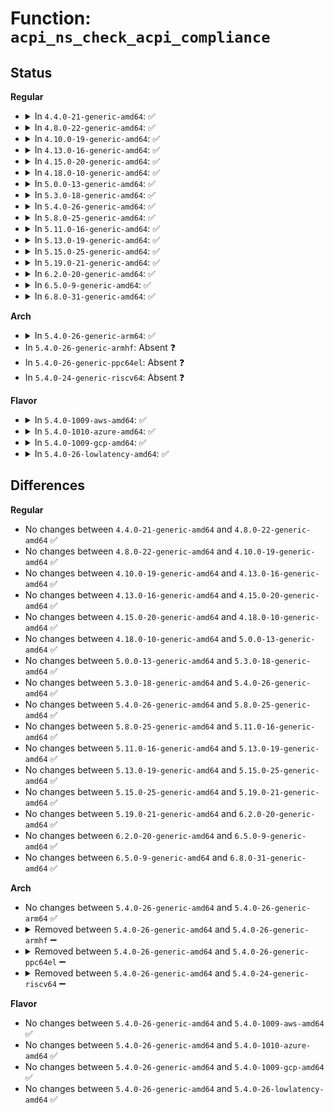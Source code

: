 # Function: <code>acpi_ns_check_acpi_compliance</code>

## Status
<b>Regular</b>
<ul>
<li>
<details>
<summary>In <code>4.4.0-21-generic-amd64</code>: ✅</summary>

```c
void acpi_ns_check_acpi_compliance(char * pathname, struct acpi_namespace_node * node, const union acpi_predefined_info * predefined)
```

```json
{
  "name": "acpi_ns_check_acpi_compliance",
  "collision_type": "Unique Global",
  "inline_type": "No",
  "funcs": [
    {
      "addr": 18446744071583679943,
      "name": "acpi_ns_check_acpi_compliance",
      "external": true,
      "loc": "drivers/acpi/acpica/nsarguments.c:117",
      "file": "drivers/acpi/acpica/nsarguments.c",
      "inline": "seen, unknown",
      "caller_inline": [],
      "caller_func": []
    }
  ],
  "symbols": [
    {
      "addr": 18446744071583679943,
      "name": "acpi_ns_check_acpi_compliance",
      "section": ".text",
      "bind": "STB_GLOBAL",
      "size": 226
    }
  ]
}
```
</details>
</li>
<li>
<details>
<summary>In <code>4.8.0-22-generic-amd64</code>: ✅</summary>

```c
void acpi_ns_check_acpi_compliance(char * pathname, struct acpi_namespace_node * node, const union acpi_predefined_info * predefined)
```

```json
{
  "name": "acpi_ns_check_acpi_compliance",
  "collision_type": "Unique Global",
  "inline_type": "No",
  "funcs": [
    {
      "addr": 18446744071584003636,
      "name": "acpi_ns_check_acpi_compliance",
      "external": true,
      "loc": "drivers/acpi/acpica/nsarguments.c:117",
      "file": "drivers/acpi/acpica/nsarguments.c",
      "inline": "seen, unknown",
      "caller_inline": [],
      "caller_func": []
    }
  ],
  "symbols": [
    {
      "addr": 18446744071584003636,
      "name": "acpi_ns_check_acpi_compliance",
      "section": ".text",
      "bind": "STB_GLOBAL",
      "size": 226
    }
  ]
}
```
</details>
</li>
<li>
<details>
<summary>In <code>4.10.0-19-generic-amd64</code>: ✅</summary>

```c
void acpi_ns_check_acpi_compliance(char * pathname, struct acpi_namespace_node * node, const union acpi_predefined_info * predefined)
```

```json
{
  "name": "acpi_ns_check_acpi_compliance",
  "collision_type": "Unique Global",
  "inline_type": "No",
  "funcs": [
    {
      "addr": 18446744071584145084,
      "name": "acpi_ns_check_acpi_compliance",
      "external": true,
      "loc": "drivers/acpi/acpica/nsarguments.c:117",
      "file": "drivers/acpi/acpica/nsarguments.c",
      "inline": "seen, unknown",
      "caller_inline": [],
      "caller_func": []
    }
  ],
  "symbols": [
    {
      "addr": 18446744071584145084,
      "name": "acpi_ns_check_acpi_compliance",
      "section": ".text",
      "bind": "STB_GLOBAL",
      "size": 226
    }
  ]
}
```
</details>
</li>
<li>
<details>
<summary>In <code>4.13.0-16-generic-amd64</code>: ✅</summary>

```c
void acpi_ns_check_acpi_compliance(char * pathname, struct acpi_namespace_node * node, const union acpi_predefined_info * predefined)
```

```json
{
  "name": "acpi_ns_check_acpi_compliance",
  "collision_type": "Unique Global",
  "inline_type": "No",
  "funcs": [
    {
      "addr": 18446744071584212332,
      "name": "acpi_ns_check_acpi_compliance",
      "external": true,
      "loc": "drivers/acpi/acpica/nsarguments.c:117",
      "file": "drivers/acpi/acpica/nsarguments.c",
      "inline": "seen, unknown",
      "caller_inline": [],
      "caller_func": [
        "drivers/acpi/acpica/nseval.c:acpi_ns_evaluate"
      ]
    }
  ],
  "symbols": [
    {
      "addr": 18446744071584212332,
      "name": "acpi_ns_check_acpi_compliance",
      "section": ".text",
      "bind": "STB_GLOBAL",
      "size": 227
    }
  ]
}
```
</details>
</li>
<li>
<details>
<summary>In <code>4.15.0-20-generic-amd64</code>: ✅</summary>

```c
void acpi_ns_check_acpi_compliance(char * pathname, struct acpi_namespace_node * node, const union acpi_predefined_info * predefined)
```

```json
{
  "name": "acpi_ns_check_acpi_compliance",
  "collision_type": "Unique Global",
  "inline_type": "No",
  "funcs": [
    {
      "addr": 18446744071584546356,
      "name": "acpi_ns_check_acpi_compliance",
      "external": true,
      "loc": "drivers/acpi/acpica/nsarguments.c:126",
      "file": "drivers/acpi/acpica/nsarguments.c",
      "inline": "seen, unknown",
      "caller_inline": [],
      "caller_func": [
        "drivers/acpi/acpica/nseval.c:acpi_ns_evaluate",
        "drivers/acpi/acpica/dbnames.c:acpi_db_walk_for_predefined_names"
      ]
    }
  ],
  "symbols": [
    {
      "addr": 18446744071584546356,
      "name": "acpi_ns_check_acpi_compliance",
      "section": ".text",
      "bind": "STB_GLOBAL",
      "size": 237
    }
  ]
}
```
</details>
</li>
<li>
<details>
<summary>In <code>4.18.0-10-generic-amd64</code>: ✅</summary>

```c
void acpi_ns_check_acpi_compliance(char * pathname, struct acpi_namespace_node * node, const union acpi_predefined_info * predefined)
```

```json
{
  "name": "acpi_ns_check_acpi_compliance",
  "collision_type": "Unique Global",
  "inline_type": "No",
  "funcs": [
    {
      "addr": 18446744071584770835,
      "name": "acpi_ns_check_acpi_compliance",
      "external": true,
      "loc": "drivers/acpi/acpica/nsarguments.c:92",
      "file": "drivers/acpi/acpica/nsarguments.c",
      "inline": "seen, unknown",
      "caller_inline": [],
      "caller_func": [
        "drivers/acpi/acpica/nseval.c:acpi_ns_evaluate",
        "drivers/acpi/acpica/dbnames.c:acpi_db_walk_for_predefined_names"
      ]
    }
  ],
  "symbols": [
    {
      "addr": 18446744071584770835,
      "name": "acpi_ns_check_acpi_compliance",
      "section": ".text",
      "bind": "STB_GLOBAL",
      "size": 237
    }
  ]
}
```
</details>
</li>
<li>
<details>
<summary>In <code>5.0.0-13-generic-amd64</code>: ✅</summary>

```c
void acpi_ns_check_acpi_compliance(char * pathname, struct acpi_namespace_node * node, const union acpi_predefined_info * predefined)
```

```json
{
  "name": "acpi_ns_check_acpi_compliance",
  "collision_type": "Unique Global",
  "inline_type": "No",
  "funcs": [
    {
      "addr": 18446744071584872547,
      "name": "acpi_ns_check_acpi_compliance",
      "external": true,
      "loc": "drivers/acpi/acpica/nsarguments.c:92",
      "file": "drivers/acpi/acpica/nsarguments.c",
      "inline": "seen, unknown",
      "caller_inline": [],
      "caller_func": [
        "drivers/acpi/acpica/nseval.c:acpi_ns_evaluate",
        "drivers/acpi/acpica/dbnames.c:acpi_db_walk_for_predefined_names"
      ]
    }
  ],
  "symbols": [
    {
      "addr": 18446744071584872547,
      "name": "acpi_ns_check_acpi_compliance",
      "section": ".text",
      "bind": "STB_GLOBAL",
      "size": 237
    }
  ]
}
```
</details>
</li>
<li>
<details>
<summary>In <code>5.3.0-18-generic-amd64</code>: ✅</summary>

```c
void acpi_ns_check_acpi_compliance(char * pathname, struct acpi_namespace_node * node, const union acpi_predefined_info * predefined)
```

```json
{
  "name": "acpi_ns_check_acpi_compliance",
  "collision_type": "Unique Global",
  "inline_type": "No",
  "funcs": [
    {
      "addr": 18446744071585076453,
      "name": "acpi_ns_check_acpi_compliance",
      "external": true,
      "loc": "drivers/acpi/acpica/nsarguments.c:92",
      "file": "drivers/acpi/acpica/nsarguments.c",
      "inline": "seen, unknown",
      "caller_inline": [],
      "caller_func": [
        "drivers/acpi/acpica/nseval.c:acpi_ns_evaluate",
        "drivers/acpi/acpica/dbnames.c:acpi_db_walk_for_predefined_names"
      ]
    }
  ],
  "symbols": [
    {
      "addr": 18446744071585076453,
      "name": "acpi_ns_check_acpi_compliance",
      "section": ".text",
      "bind": "STB_GLOBAL",
      "size": 229
    }
  ]
}
```
</details>
</li>
<li>
<details>
<summary>In <code>5.4.0-26-generic-amd64</code>: ✅</summary>

```c
void acpi_ns_check_acpi_compliance(char * pathname, struct acpi_namespace_node * node, const union acpi_predefined_info * predefined)
```

```json
{
  "name": "acpi_ns_check_acpi_compliance",
  "collision_type": "Unique Global",
  "inline_type": "No",
  "funcs": [
    {
      "addr": 18446744071585212793,
      "name": "acpi_ns_check_acpi_compliance",
      "external": true,
      "loc": "drivers/acpi/acpica/nsarguments.c:92",
      "file": "drivers/acpi/acpica/nsarguments.c",
      "inline": "seen, unknown",
      "caller_inline": [],
      "caller_func": [
        "drivers/acpi/acpica/nseval.c:acpi_ns_evaluate",
        "drivers/acpi/acpica/dbnames.c:acpi_db_walk_for_predefined_names"
      ]
    }
  ],
  "symbols": [
    {
      "addr": 18446744071585212793,
      "name": "acpi_ns_check_acpi_compliance",
      "section": ".text",
      "bind": "STB_GLOBAL",
      "size": 229
    }
  ]
}
```
</details>
</li>
<li>
<details>
<summary>In <code>5.8.0-25-generic-amd64</code>: ✅</summary>

```c
void acpi_ns_check_acpi_compliance(char * pathname, struct acpi_namespace_node * node, const union acpi_predefined_info * predefined)
```

```json
{
  "name": "acpi_ns_check_acpi_compliance",
  "collision_type": "Unique Global",
  "inline_type": "No",
  "funcs": [
    {
      "addr": 18446744071585918624,
      "name": "acpi_ns_check_acpi_compliance",
      "external": true,
      "loc": "drivers/acpi/acpica/nsarguments.c:92",
      "file": "drivers/acpi/acpica/nsarguments.c",
      "inline": "seen, unknown",
      "caller_inline": [],
      "caller_func": [
        "drivers/acpi/acpica/nseval.c:acpi_ns_evaluate",
        "drivers/acpi/acpica/dbnames.c:acpi_db_walk_for_predefined_names"
      ]
    }
  ],
  "symbols": [
    {
      "addr": 18446744071585918624,
      "name": "acpi_ns_check_acpi_compliance",
      "section": ".text",
      "bind": "STB_GLOBAL",
      "size": 229
    }
  ]
}
```
</details>
</li>
<li>
<details>
<summary>In <code>5.11.0-16-generic-amd64</code>: ✅</summary>

```c
void acpi_ns_check_acpi_compliance(char * pathname, struct acpi_namespace_node * node, const union acpi_predefined_info * predefined)
```

```json
{
  "name": "acpi_ns_check_acpi_compliance",
  "collision_type": "Unique Global",
  "inline_type": "No",
  "funcs": [
    {
      "addr": 18446744071586040345,
      "name": "acpi_ns_check_acpi_compliance",
      "external": true,
      "loc": "drivers/acpi/acpica/nsarguments.c:94",
      "file": "drivers/acpi/acpica/nsarguments.c",
      "inline": "seen, unknown",
      "caller_inline": [],
      "caller_func": [
        "drivers/acpi/acpica/nseval.c:acpi_ns_evaluate",
        "drivers/acpi/acpica/dbnames.c:acpi_db_walk_for_predefined_names"
      ]
    }
  ],
  "symbols": [
    {
      "addr": 18446744071586040345,
      "name": "acpi_ns_check_acpi_compliance",
      "section": ".text",
      "bind": "STB_GLOBAL",
      "size": 229
    }
  ]
}
```
</details>
</li>
<li>
<details>
<summary>In <code>5.13.0-19-generic-amd64</code>: ✅</summary>

```c
void acpi_ns_check_acpi_compliance(char * pathname, struct acpi_namespace_node * node, const union acpi_predefined_info * predefined)
```

```json
{
  "name": "acpi_ns_check_acpi_compliance",
  "collision_type": "Unique Global",
  "inline_type": "No",
  "funcs": [
    {
      "addr": 18446744071585917169,
      "name": "acpi_ns_check_acpi_compliance",
      "external": true,
      "loc": "drivers/acpi/acpica/nsarguments.c:94",
      "file": "drivers/acpi/acpica/nsarguments.c",
      "inline": "seen, unknown",
      "caller_inline": [],
      "caller_func": [
        "drivers/acpi/acpica/nseval.c:acpi_ns_evaluate",
        "drivers/acpi/acpica/dbnames.c:acpi_db_walk_for_predefined_names"
      ]
    }
  ],
  "symbols": [
    {
      "addr": 18446744071585917169,
      "name": "acpi_ns_check_acpi_compliance",
      "section": ".text",
      "bind": "STB_GLOBAL",
      "size": 229
    }
  ]
}
```
</details>
</li>
<li>
<details>
<summary>In <code>5.15.0-25-generic-amd64</code>: ✅</summary>

```c
void acpi_ns_check_acpi_compliance(char * pathname, struct acpi_namespace_node * node, const union acpi_predefined_info * predefined)
```

```json
{
  "name": "acpi_ns_check_acpi_compliance",
  "collision_type": "Unique Global",
  "inline_type": "No",
  "funcs": [
    {
      "addr": 18446744071586405248,
      "name": "acpi_ns_check_acpi_compliance",
      "external": true,
      "loc": "drivers/acpi/acpica/nsarguments.c:94",
      "file": "drivers/acpi/acpica/nsarguments.c",
      "inline": "seen, unknown",
      "caller_inline": [],
      "caller_func": [
        "drivers/acpi/acpica/nseval.c:acpi_ns_evaluate",
        "drivers/acpi/acpica/dbnames.c:acpi_db_walk_for_predefined_names"
      ]
    }
  ],
  "symbols": [
    {
      "addr": 18446744071586405248,
      "name": "acpi_ns_check_acpi_compliance",
      "section": ".text",
      "bind": "STB_GLOBAL",
      "size": 229
    }
  ]
}
```
</details>
</li>
<li>
<details>
<summary>In <code>5.19.0-21-generic-amd64</code>: ✅</summary>

```c
void acpi_ns_check_acpi_compliance(char * pathname, struct acpi_namespace_node * node, const union acpi_predefined_info * predefined)
```

```json
{
  "name": "acpi_ns_check_acpi_compliance",
  "collision_type": "Unique Global",
  "inline_type": "No",
  "funcs": [
    {
      "addr": 18446744071587654762,
      "name": "acpi_ns_check_acpi_compliance",
      "external": true,
      "loc": "drivers/acpi/acpica/nsarguments.c:94",
      "file": "drivers/acpi/acpica/nsarguments.c",
      "inline": "seen, unknown",
      "caller_inline": [],
      "caller_func": [
        "drivers/acpi/acpica/nseval.c:acpi_ns_evaluate",
        "drivers/acpi/acpica/dbnames.c:acpi_db_walk_for_predefined_names"
      ]
    }
  ],
  "symbols": [
    {
      "addr": 18446744071587654762,
      "name": "acpi_ns_check_acpi_compliance",
      "section": ".text",
      "bind": "STB_GLOBAL",
      "size": 277
    }
  ]
}
```
</details>
</li>
<li>
<details>
<summary>In <code>6.2.0-20-generic-amd64</code>: ✅</summary>

```c
void acpi_ns_check_acpi_compliance(char * pathname, struct acpi_namespace_node * node, const union acpi_predefined_info * predefined)
```

```json
{
  "name": "acpi_ns_check_acpi_compliance",
  "collision_type": "Unique Global",
  "inline_type": "No",
  "funcs": [
    {
      "addr": 18446744071588959040,
      "name": "acpi_ns_check_acpi_compliance",
      "external": true,
      "loc": "drivers/acpi/acpica/nsarguments.c:94",
      "file": "drivers/acpi/acpica/nsarguments.c",
      "inline": "seen, unknown",
      "caller_inline": [],
      "caller_func": [
        "drivers/acpi/acpica/nseval.c:acpi_ns_evaluate",
        "drivers/acpi/acpica/dbnames.c:acpi_db_walk_for_predefined_names"
      ]
    }
  ],
  "symbols": [
    {
      "addr": 18446744071588959040,
      "name": "acpi_ns_check_acpi_compliance",
      "section": ".text",
      "bind": "STB_GLOBAL",
      "size": 306
    }
  ]
}
```
</details>
</li>
<li>
<details>
<summary>In <code>6.5.0-9-generic-amd64</code>: ✅</summary>

```c
void acpi_ns_check_acpi_compliance(char * pathname, struct acpi_namespace_node * node, const union acpi_predefined_info * predefined)
```

```json
{
  "name": "acpi_ns_check_acpi_compliance",
  "collision_type": "Unique Global",
  "inline_type": "No",
  "funcs": [
    {
      "addr": 18446744071589249072,
      "name": "acpi_ns_check_acpi_compliance",
      "external": true,
      "loc": "drivers/acpi/acpica/nsarguments.c:94",
      "file": "drivers/acpi/acpica/nsarguments.c",
      "inline": "seen, unknown",
      "caller_inline": [],
      "caller_func": [
        "drivers/acpi/acpica/nseval.c:acpi_ns_evaluate",
        "drivers/acpi/acpica/dbnames.c:acpi_db_walk_for_predefined_names"
      ]
    }
  ],
  "symbols": [
    {
      "addr": 18446744071589249072,
      "name": "acpi_ns_check_acpi_compliance",
      "section": ".text",
      "bind": "STB_GLOBAL",
      "size": 306
    }
  ]
}
```
</details>
</li>
<li>
<details>
<summary>In <code>6.8.0-31-generic-amd64</code>: ✅</summary>

```c
void acpi_ns_check_acpi_compliance(char * pathname, struct acpi_namespace_node * node, const union acpi_predefined_info * predefined)
```

```json
{
  "name": "acpi_ns_check_acpi_compliance",
  "collision_type": "Unique Global",
  "inline_type": "No",
  "funcs": [
    {
      "addr": 18446744071589555696,
      "name": "acpi_ns_check_acpi_compliance",
      "external": true,
      "loc": "drivers/acpi/acpica/nsarguments.c:94",
      "file": "drivers/acpi/acpica/nsarguments.c",
      "inline": "seen, unknown",
      "caller_inline": [],
      "caller_func": [
        "drivers/acpi/acpica/nseval.c:acpi_ns_evaluate",
        "drivers/acpi/acpica/dbnames.c:acpi_db_walk_for_predefined_names"
      ]
    }
  ],
  "symbols": [
    {
      "addr": 18446744071589555696,
      "name": "acpi_ns_check_acpi_compliance",
      "section": ".text",
      "bind": "STB_GLOBAL",
      "size": 306
    }
  ]
}
```
</details>
</li>
</ul>
<b>Arch</b>
<ul>
<li>
<details>
<summary>In <code>5.4.0-26-generic-arm64</code>: ✅</summary>

```c
void acpi_ns_check_acpi_compliance(char * pathname, struct acpi_namespace_node * node, const union acpi_predefined_info * predefined)
```

```json
{
  "name": "acpi_ns_check_acpi_compliance",
  "collision_type": "Unique Global",
  "inline_type": "No",
  "funcs": [
    {
      "addr": 18446603336497546844,
      "name": "acpi_ns_check_acpi_compliance",
      "external": true,
      "loc": "drivers/acpi/acpica/nsarguments.c:92",
      "file": "drivers/acpi/acpica/nsarguments.c",
      "inline": "seen, unknown",
      "caller_inline": [],
      "caller_func": [
        "drivers/acpi/acpica/nseval.c:acpi_ns_evaluate"
      ]
    }
  ],
  "symbols": [
    {
      "addr": 18446603336497546844,
      "name": "acpi_ns_check_acpi_compliance",
      "section": ".text",
      "bind": "STB_GLOBAL",
      "size": 276
    }
  ]
}
```
</details>
</li>
<li>
In <code>5.4.0-26-generic-armhf</code>: Absent ❓
</li>
<li>
In <code>5.4.0-26-generic-ppc64el</code>: Absent ❓
</li>
<li>
In <code>5.4.0-24-generic-riscv64</code>: Absent ❓
</li>
</ul>
<b>Flavor</b>
<ul>
<li>
<details>
<summary>In <code>5.4.0-1009-aws-amd64</code>: ✅</summary>

```c
void acpi_ns_check_acpi_compliance(char * pathname, struct acpi_namespace_node * node, const union acpi_predefined_info * predefined)
```

```json
{
  "name": "acpi_ns_check_acpi_compliance",
  "collision_type": "Unique Global",
  "inline_type": "No",
  "funcs": [
    {
      "addr": 18446744071585081781,
      "name": "acpi_ns_check_acpi_compliance",
      "external": true,
      "loc": "drivers/acpi/acpica/nsarguments.c:92",
      "file": "drivers/acpi/acpica/nsarguments.c",
      "inline": "seen, unknown",
      "caller_inline": [],
      "caller_func": [
        "drivers/acpi/acpica/nseval.c:acpi_ns_evaluate"
      ]
    }
  ],
  "symbols": [
    {
      "addr": 18446744071585081781,
      "name": "acpi_ns_check_acpi_compliance",
      "section": ".text",
      "bind": "STB_GLOBAL",
      "size": 229
    }
  ]
}
```
</details>
</li>
<li>
<details>
<summary>In <code>5.4.0-1010-azure-amd64</code>: ✅</summary>

```c
void acpi_ns_check_acpi_compliance(char * pathname, struct acpi_namespace_node * node, const union acpi_predefined_info * predefined)
```

```json
{
  "name": "acpi_ns_check_acpi_compliance",
  "collision_type": "Unique Global",
  "inline_type": "No",
  "funcs": [
    {
      "addr": 18446744071584997187,
      "name": "acpi_ns_check_acpi_compliance",
      "external": true,
      "loc": "drivers/acpi/acpica/nsarguments.c:92",
      "file": "drivers/acpi/acpica/nsarguments.c",
      "inline": "seen, unknown",
      "caller_inline": [],
      "caller_func": [
        "drivers/acpi/acpica/nseval.c:acpi_ns_evaluate"
      ]
    }
  ],
  "symbols": [
    {
      "addr": 18446744071584997187,
      "name": "acpi_ns_check_acpi_compliance",
      "section": ".text",
      "bind": "STB_GLOBAL",
      "size": 229
    }
  ]
}
```
</details>
</li>
<li>
<details>
<summary>In <code>5.4.0-1009-gcp-amd64</code>: ✅</summary>

```c
void acpi_ns_check_acpi_compliance(char * pathname, struct acpi_namespace_node * node, const union acpi_predefined_info * predefined)
```

```json
{
  "name": "acpi_ns_check_acpi_compliance",
  "collision_type": "Unique Global",
  "inline_type": "No",
  "funcs": [
    {
      "addr": 18446744071585164377,
      "name": "acpi_ns_check_acpi_compliance",
      "external": true,
      "loc": "drivers/acpi/acpica/nsarguments.c:92",
      "file": "drivers/acpi/acpica/nsarguments.c",
      "inline": "seen, unknown",
      "caller_inline": [],
      "caller_func": [
        "drivers/acpi/acpica/nseval.c:acpi_ns_evaluate",
        "drivers/acpi/acpica/dbnames.c:acpi_db_walk_for_predefined_names"
      ]
    }
  ],
  "symbols": [
    {
      "addr": 18446744071585164377,
      "name": "acpi_ns_check_acpi_compliance",
      "section": ".text",
      "bind": "STB_GLOBAL",
      "size": 229
    }
  ]
}
```
</details>
</li>
<li>
<details>
<summary>In <code>5.4.0-26-lowlatency-amd64</code>: ✅</summary>

```c
void acpi_ns_check_acpi_compliance(char * pathname, struct acpi_namespace_node * node, const union acpi_predefined_info * predefined)
```

```json
{
  "name": "acpi_ns_check_acpi_compliance",
  "collision_type": "Unique Global",
  "inline_type": "No",
  "funcs": [
    {
      "addr": 18446744071585270537,
      "name": "acpi_ns_check_acpi_compliance",
      "external": true,
      "loc": "drivers/acpi/acpica/nsarguments.c:92",
      "file": "drivers/acpi/acpica/nsarguments.c",
      "inline": "seen, unknown",
      "caller_inline": [],
      "caller_func": [
        "drivers/acpi/acpica/nseval.c:acpi_ns_evaluate",
        "drivers/acpi/acpica/dbnames.c:acpi_db_walk_for_predefined_names"
      ]
    }
  ],
  "symbols": [
    {
      "addr": 18446744071585270537,
      "name": "acpi_ns_check_acpi_compliance",
      "section": ".text",
      "bind": "STB_GLOBAL",
      "size": 229
    }
  ]
}
```
</details>
</li>
</ul>

## Differences
<b>Regular</b>
<ul>
<li>
No changes between <code>4.4.0-21-generic-amd64</code> and <code>4.8.0-22-generic-amd64</code> ✅
</li>
<li>
No changes between <code>4.8.0-22-generic-amd64</code> and <code>4.10.0-19-generic-amd64</code> ✅
</li>
<li>
No changes between <code>4.10.0-19-generic-amd64</code> and <code>4.13.0-16-generic-amd64</code> ✅
</li>
<li>
No changes between <code>4.13.0-16-generic-amd64</code> and <code>4.15.0-20-generic-amd64</code> ✅
</li>
<li>
No changes between <code>4.15.0-20-generic-amd64</code> and <code>4.18.0-10-generic-amd64</code> ✅
</li>
<li>
No changes between <code>4.18.0-10-generic-amd64</code> and <code>5.0.0-13-generic-amd64</code> ✅
</li>
<li>
No changes between <code>5.0.0-13-generic-amd64</code> and <code>5.3.0-18-generic-amd64</code> ✅
</li>
<li>
No changes between <code>5.3.0-18-generic-amd64</code> and <code>5.4.0-26-generic-amd64</code> ✅
</li>
<li>
No changes between <code>5.4.0-26-generic-amd64</code> and <code>5.8.0-25-generic-amd64</code> ✅
</li>
<li>
No changes between <code>5.8.0-25-generic-amd64</code> and <code>5.11.0-16-generic-amd64</code> ✅
</li>
<li>
No changes between <code>5.11.0-16-generic-amd64</code> and <code>5.13.0-19-generic-amd64</code> ✅
</li>
<li>
No changes between <code>5.13.0-19-generic-amd64</code> and <code>5.15.0-25-generic-amd64</code> ✅
</li>
<li>
No changes between <code>5.15.0-25-generic-amd64</code> and <code>5.19.0-21-generic-amd64</code> ✅
</li>
<li>
No changes between <code>5.19.0-21-generic-amd64</code> and <code>6.2.0-20-generic-amd64</code> ✅
</li>
<li>
No changes between <code>6.2.0-20-generic-amd64</code> and <code>6.5.0-9-generic-amd64</code> ✅
</li>
<li>
No changes between <code>6.5.0-9-generic-amd64</code> and <code>6.8.0-31-generic-amd64</code> ✅
</li>
</ul>
<b>Arch</b>
<ul>
<li>
No changes between <code>5.4.0-26-generic-amd64</code> and <code>5.4.0-26-generic-arm64</code> ✅
</li>
<li>
<details>
<summary>Removed between <code>5.4.0-26-generic-amd64</code> and <code>5.4.0-26-generic-armhf</code> ➖</summary>

```c
void acpi_ns_check_acpi_compliance(char * pathname, struct acpi_namespace_node * node, const union acpi_predefined_info * predefined)
```
</details>
</li>
<li>
<details>
<summary>Removed between <code>5.4.0-26-generic-amd64</code> and <code>5.4.0-26-generic-ppc64el</code> ➖</summary>

```c
void acpi_ns_check_acpi_compliance(char * pathname, struct acpi_namespace_node * node, const union acpi_predefined_info * predefined)
```
</details>
</li>
<li>
<details>
<summary>Removed between <code>5.4.0-26-generic-amd64</code> and <code>5.4.0-24-generic-riscv64</code> ➖</summary>

```c
void acpi_ns_check_acpi_compliance(char * pathname, struct acpi_namespace_node * node, const union acpi_predefined_info * predefined)
```
</details>
</li>
</ul>
<b>Flavor</b>
<ul>
<li>
No changes between <code>5.4.0-26-generic-amd64</code> and <code>5.4.0-1009-aws-amd64</code> ✅
</li>
<li>
No changes between <code>5.4.0-26-generic-amd64</code> and <code>5.4.0-1010-azure-amd64</code> ✅
</li>
<li>
No changes between <code>5.4.0-26-generic-amd64</code> and <code>5.4.0-1009-gcp-amd64</code> ✅
</li>
<li>
No changes between <code>5.4.0-26-generic-amd64</code> and <code>5.4.0-26-lowlatency-amd64</code> ✅
</li>
</ul>
